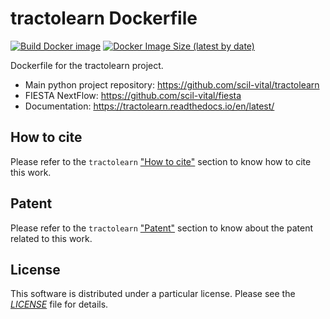# tractolearn Dockerfile

[![Build Docker image](https://github.com/scil-vital/dockerfile_tractolearn/actions/workflows/build_docker_image.yml/badge.svg?branch=main)](https://github.com/scil-vital/dockerfile_tractolearn/actions/workflows/build_docker_image.yml?query=branch%3Amain)
[![Docker Image Size (latest by date)](https://img.shields.io/docker/image-size/felixdumais1/tractolearn-docker)](https://hub.docker.com/r/felixdumais1/tractolearn-docker/tags)

Dockerfile for the tractolearn project.

- Main python project repository: https://github.com/scil-vital/tractolearn
- FIESTA NextFlow: https://github.com/scil-vital/fiesta
- Documentation: https://tractolearn.readthedocs.io/en/latest/

## How to cite

Please refer to the `tractolearn` ["How to cite"](https://github.com/scil-vital/tractolearn#how-to-cite)
section to know how to cite this work.

## Patent

Please refer to the `tractolearn` ["Patent"](https://github.com/scil-vital/tractolearn#patent)
section to know about the patent related to this work.

## License

This software is distributed under a particular license. Please see the
[*LICENSE*](LICENSE) file for details.
